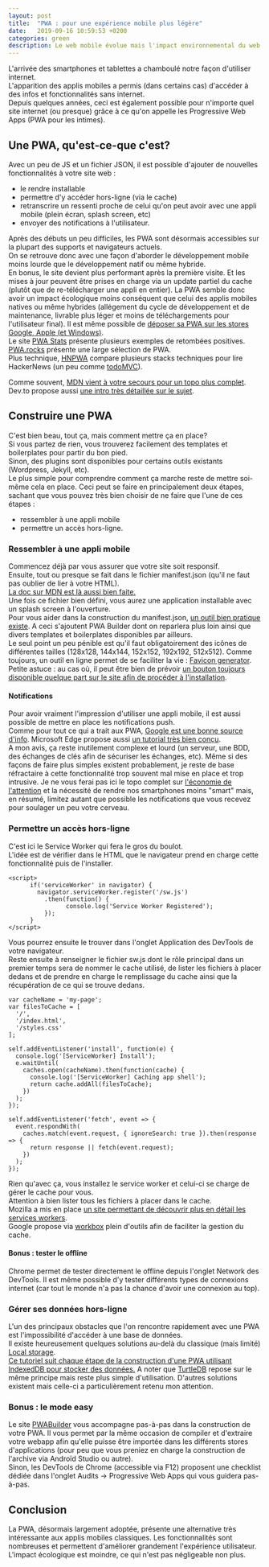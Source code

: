 ```yaml
---
layout: post
title:  "PWA : pour une expérience mobile plus légère"
date:   2019-09-16 10:59:53 +0200
categories: green
description: Le web mobile évolue mais l'impact environnemental du web aussi. La PWA est un bon moyen de concilier les deux. 
---
```

L'arrivée des smartphones et tablettes a chamboulé notre façon d'utiliser internet.  
L'apparition des applis mobiles a permis (dans certains cas) d'accéder à des infos  et fonctionnalités sans internet.  
Depuis quelques années, ceci est également possible pour n'importe quel site internet (ou presque) grâce à ce qu'on appelle les Progressive Web Apps (PWA pour les intimes).   

## Une PWA, qu'est-ce-que c'est?
Avec un peu de JS et un fichier JSON, il est possible d'ajouter de nouvelles fonctionnalités à votre site web : 
* le rendre installable
* permettre d'y accéder hors-ligne (via le cache)
* retranscrire un ressenti proche de celui qu'on peut avoir avec une appli mobile (plein écran, splash screen, etc)
* envoyer des notifications à l'utilisateur.

Après des débuts un peu difficiles, les PWA sont désormais accessibles sur la plupart des supports et navigateurs actuels.   
On se retrouve donc avec une façon d'aborder le développement mobile moins lourde que le développement natif ou même hybride.  
En bonus, le site devient plus performant après la première visite. Et les mises à jour peuvent être prises en charge via un update partiel du cache (plutôt que de re-télécharger une appli en entier). La PWA semble donc avoir un impact écologique moins conséquent que celui des applis mobiles natives ou même hybrides (allégement du cycle de développement et de maintenance, livrable plus léger et moins de téléchargements pour l'utilisateur final). Il est même possible de [déposer sa PWA sur les stores Google, Apple (et Windows)](https://debuggerdotbreak.judahgabriel.com/2018/04/13/i-built-a-pwa-and-published-it-in-3-app-stores-heres-what-i-learned/).  
Le site [PWA Stats](https://www.pwastats.com/) présente plusieurs exemples de retombées positives.  
[PWA.rocks](https://pwa.rocks/) présente une large sélection de PWA.  
Plus technique, [HNPWA](https://hnpwa.com/) compare plusieurs stacks techniques pour lire HackerNews (un peu comme [todoMVC](https://todomvc.com)).  

Comme souvent, [MDN vient à votre secours pour un topo plus complet](https://developer.mozilla.org/en-US/docs/Web/Progressive_web_apps/Introduction). Dev.to propose aussi [une intro très détaillée sur le sujet](https://dev.to/paco_ita/a-gentle-introduction-to-progressive-web-apps-step-1-24da).

## Construire une PWA
C'est bien beau, tout ça, mais comment mettre ça en place?  
Si vous partez de rien, vous trouverez facilement des templates et boilerplates pour partir du bon pied.  
Sinon, des plugins sont disponibles pour certains outils existants (Wordpress, Jekyll, etc).  
Le plus simple pour comprendre comment ça marche reste de mettre soi-même cela en place. 
Ceci peut se faire en principalement deux étapes, sachant que vous pouvez très bien choisir de ne faire que l'une de ces étapes :
* ressembler à une appli mobile
* permettre un accès hors-ligne.

### Ressembler à une appli mobile
Commencez déjà par vous assurer que votre site soit responsif.  
Ensuite, tout ou presque se fait dans le fichier manifest.json (qu'il ne faut pas oublier de lier à votre HTML).  
[La doc sur MDN est là aussi bien faite.](https://developer.mozilla.org/en-US/docs/Web/Progressive_web_apps/Installable_PWAs)  
Une fois ce fichier bien défini, vous aurez une application installable avec un splash screen à l'ouverture.  
Pour vous aider dans la construction du manifest.json, [un outil bien pratique existe](https://tomitm.github.io/appmanifest/). A ceci s'ajoutent PWA Builder dont on reparlera plus loin ainsi que divers templates et boilerplates disponibles par ailleurs.  
Le seul point un peu pénible est qu'il faut obligatoirement des icônes de différentes tailles (128x128, 144x144, 152x152, 192x192, 512x512). Comme toujours, un outil en ligne permet de se faciliter la vie : [Favicon generator](https://www.favicon-generator.org/).  
Petite astuce : au cas où, il peut être bien de prévoir [un bouton toujours disponible quelque part sur le site afin de procéder à l'installation](https://www.pwabuilder.com/feature/Install%20your%20PWA).

#### Notifications
Pour avoir vraiment l'impression d'utiliser une appli mobile, il est aussi possible de mettre en place les notifications push.  
Comme pour tout ce qui a trait aux PWA, [Google est une bonne source d'info](https://developers.google.com/web/fundamentals/codelabs/push-notifications/). Microsoft Edge propose aussi [un tutorial très bien conçu](https://webpushdemo.azurewebsites.net/).  
A mon avis, ça reste inutilement complexe et lourd (un serveur, une BDD, des échanges de clés afin de sécuriser les échanges, etc). Même si des façons de faire plus simples existent probablement, je reste de base réfractaire à cette fonctionnalité trop souvent mal mise en place et trop intrusive. Je ne vous ferai pas ici le topo complet sur [l'économie de l'attention](https://www.nngroup.com/articles/attention-economy/) et la nécessité de rendre nos smartphones moins "smart" mais, en résumé, limitez autant que possible les notifications que vous recevez pour soulager un peu votre cerveau.

### Permettre un accès hors-ligne
C'est ici le Service Worker qui fera le gros du boulot.  
L'idée est de vérifier dans le HTML que le navigateur prend en charge cette fonctionnalité puis de l'installer.  

```
<script>
      if('serviceWorker' in navigator) {
        navigator.serviceWorker.register('/sw.js')
          .then(function() {
                console.log('Service Worker Registered');
          });
      }
</script>
```
Vous pourrez ensuite le trouver dans l'onglet Application des DevTools de votre navigateur.  
Reste ensuite à renseigner le fichier sw.js dont le rôle principal dans un premier temps sera de nommer le cache utilisé, de lister les fichiers à placer dedans et de prendre en charge le remplissage du cache ainsi que la récupération de ce qui se trouve dedans.  

```
var cacheName = 'my-page';
var filesToCache = [
  '/',
  '/index.html',
  '/styles.css'
];

self.addEventListener('install', function(e) {
  console.log('[ServiceWorker] Install');
  e.waitUntil(
    caches.open(cacheName).then(function(cache) {
      console.log('[ServiceWorker] Caching app shell');
      return cache.addAll(filesToCache);
    })
  );
});

self.addEventListener('fetch', event => {
  event.respondWith(
    caches.match(event.request, { ignoreSearch: true }).then(response => {
      return response || fetch(event.request);
    })
  );
});
```

Rien qu'avec ça, vous installez le service worker et celui-ci se charge de gérer le cache pour vous.  
Attention à bien lister tous les fichiers à placer dans le cache.  
Mozilla a mis en place [un site permettant de découvrir plus en détail les services workers](https://serviceworke.rs/strategy-network-or-cache.html).  
Google propose via [workbox](https://developers.google.com/web/tools/workbox/) plein d'outils afin de faciliter la gestion du cache.

#### Bonus : tester le offline
Chrome permet de tester directement le offline depuis l'onglet Network des DevTools. Il est même possible d'y tester différents types de connexions internet (car tout le monde n'a pas la chance d'avoir une connexion au top).  

### Gérer ses données hors-ligne
L'un des principaux obstacles que l'on rencontre rapidement avec une PWA est l'impossibilité d'accéder à une base de données.  
Il existe heureusement quelques solutions au-delà du classique (mais limité) [Local storage](https://developer.mozilla.org/en-US/docs/Web/API/Web_Storage_API/Local_storage).  
[Ce tutoriel suit chaque étape de la construction d'une PWA utilisant IndexedDB pour stocker des données.](https://bitsofco.de/bitsofcode-pwa-part-1-offline-first-with-service-worker/)
A noter que [TurtleDB](https://hackernoon.com/turtledb-a-javascript-framework-for-building-offline-first-collaborative-web-apps-7183cd787163) repose sur le même principe mais reste plus simple d'utilisation. D'autres solutions existent mais celle-ci a particulièrement retenu mon attention.  


### Bonus : le mode easy
Le site [PWABuilder](https://www.pwabuilder.com/) vous accompagne pas-à-pas dans la construction de votre PWA. Il vous permet par la même occasion de compiler et d'extraire votre webapp afin qu'elle puisse être importée dans les différents stores d'applications (pour peu que vous preniez en charge la construction de l'archive via Androïd Studio ou autre).  
Sinon, les DevTools de Chrome (accessible via F12) proposent une checklist dédiée dans l'onglet Audits -> Progressive Web Apps qui vous guidera pas-à-pas.  

## Conclusion
La PWA, désormais largement adoptée, présente une alternative très intéressante aux applis mobiles classiques. Les fonctionnalités sont nombreuses et permettent d'améliorer grandement l'expérience utilisateur. L'impact écologique est moindre, ce qui n'est pas négligeable non plus.




